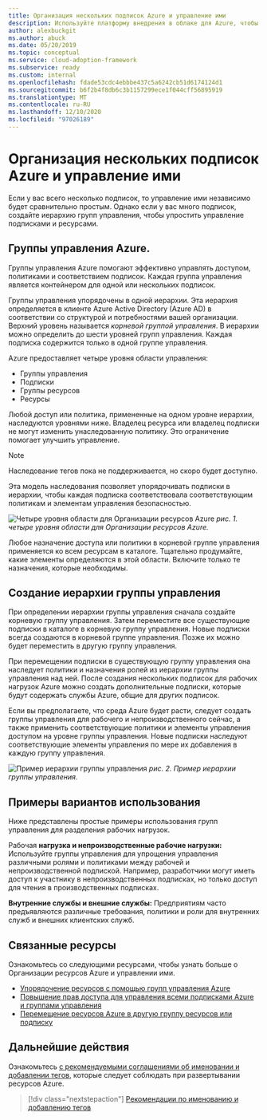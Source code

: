 ```yaml
---
title: Организация нескольких подписок Azure и управление ими
description: Используйте платформу внедрения в облаке для Azure, чтобы узнать о создании иерархии групп управления, чтобы упростить управление подписками и ресурсами.
author: alexbuckgit
ms.author: abuck
ms.date: 05/20/2019
ms.topic: conceptual
ms.service: cloud-adoption-framework
ms.subservice: ready
ms.custom: internal
ms.openlocfilehash: fdade53cdc4ebbbe437c5a6242cb51d6174124d1
ms.sourcegitcommit: b6f2b4f8db6c3b1157299ece1f044cff56895919
ms.translationtype: MT
ms.contentlocale: ru-RU
ms.lasthandoff: 12/10/2020
ms.locfileid: "97026189"
---
```

# <a name="organize-and-manage-multiple-azure-subscriptions"></a>Организация нескольких подписок Azure и управление ими

Если у вас всего несколько подписок, то управление ими независимо будет сравнительно простым. Однако если у вас много подписок, создайте иерархию групп управления, чтобы упростить управление подписками и ресурсами.

## <a name="azure-management-groups"></a>Группы управления Azure.

Группы управления Azure помогают эффективно управлять доступом, политиками и соответствием подписок. Каждая группа управления является контейнером для одной или нескольких подписок.

Группы управления упорядочены в одной иерархии. Эта иерархия определяется в клиенте Azure Active Directory (Azure AD) в соответствии со структурой и потребностями вашей организации. Верхний уровень называется _корневой группой управления_. В иерархии можно определить до шести уровней групп управления. Каждая подписка содержится только в одной группе управления.

Azure предоставляет четыре уровня области управления:

- Группы управления
- Подписки
- Группы ресурсов
- Ресурсы

Любой доступ или политика, примененные на одном уровне иерархии, наследуются уровнями ниже. Владелец ресурса или владелец подписки не могут изменить унаследованную политику. Это ограничение помогает улучшить управление.

> [!NOTE]
> Наследование тегов пока не поддерживается, но скоро будет доступно.

Эта модель наследования позволяет упорядочивать подписки в иерархии, чтобы каждая подписка соответствовала соответствующим политикам и элементам управления безопасностью.

![Четыре уровня области для Организации ресурсов Azure ](../../ready/azure-setup-guide/media/organize-resources/scope-levels.png)
 _рис. 1. четыре уровня области для Организации ресурсов Azure._

Любое назначение доступа или политики в корневой группе управления применяется ко всем ресурсам в каталоге. Тщательно продумайте, какие элементы определяются в этой области. Включите только те назначения, которые необходимы.

## <a name="create-your-management-group-hierarchy"></a>Создание иерархии группы управления

При определении иерархии группы управления сначала создайте корневую группу управления. Затем переместите все существующие подписки в каталоге в корневую группу управления. Новые подписки всегда создаются в корневой группе управления. Позже их можно будет переместить в другую группу управления.

При перемещении подписки в существующую группу управления она наследует политики и назначения ролей из иерархии группы управления над ней. После создания нескольких подписок для рабочих нагрузок Azure можно создать дополнительные подписки, которые будут содержать службы Azure, общие для других подписок.

Если вы предполагаете, что среда Azure будет расти, следует создать группы управления для рабочего и непроизводственного сейчас, а также применить соответствующие политики и элементы управления доступом на уровне группы управления. Новые подписки наследуют соответствующие элементы управления по мере их добавления в каждую группу управления.

![Пример иерархии группы управления ](../../_images/ready/management-group-hierarchy-v2.png)
 _рис. 2. Пример иерархии группы управления._

## <a name="example-use-cases"></a>Примеры вариантов использования

Ниже представлены простые примеры использования групп управления для разделения рабочих нагрузок.

Рабочая **нагрузка и непроизводственные рабочие нагрузки:** Используйте группы управления для упрощения управления различными ролями и политиками между рабочей и непроизводственной подпиской. Например, разработчики могут иметь доступ к участнику в непроизводственных подписках, но только доступ для чтения в производственных подписках.

**Внутренние службы и внешние службы:** Предприятиям часто предъявляются различные требования, политики и роли для внутренних служб и внешних клиентских служб.

## <a name="related-resources"></a>Связанные ресурсы

Ознакомьтесь со следующими ресурсами, чтобы узнать больше о Организации ресурсов Azure и управлении ими.

- [Упорядочение ресурсов с помощью групп управления Azure](/azure/governance/management-groups)
- [Повышение прав доступа для управления всеми подписками Azure и группами управления](/azure/role-based-access-control/elevate-access-global-admin)
- [Перемещение ресурсов Azure в другую группу ресурсов или подписку](/azure/azure-resource-manager/management/move-resource-group-and-subscription)

## <a name="next-steps"></a>Дальнейшие действия

Ознакомьтесь [с рекомендуемыми соглашениями об именовании и добавлении тегов](./naming-and-tagging.md), которые следует соблюдать при развертывании ресурсов Azure.

> [!div class="nextstepaction"]
> [Рекомендации по именованию и добавлению тегов](./naming-and-tagging.md)
